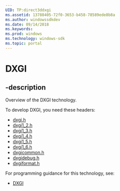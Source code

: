 ```yaml
---
UID: TP:direct3ddxgi
ms.assetid: 13788405-72f0-3653-b458-78589ede8b8a
ms.author: windowssdkdev
ms.date: 09/14/2018
ms.keywords: 
ms.prod: windows
ms.technology: windows-sdk
ms.topic: portal
---
```


# DXGI

## -description

Overview of the DXGI technology.

To develop DXGI, you need these headers:

 * [dxgi.h](../dxgi/index.md)
 * [dxgi1_2.h](../dxgi1_2/index.md)
 * [dxgi1_3.h](../dxgi1_3/index.md)
 * [dxgi1_4.h](../dxgi1_4/index.md)
 * [dxgi1_5.h](../dxgi1_5/index.md)
 * [dxgi1_6.h](../dxgi1_6/index.md)
 * [dxgicommon.h](../dxgicommon/index.md)
 * [dxgidebug.h](../dxgidebug/index.md)
 * [dxgiformat.h](../dxgiformat/index.md)

For programming guidance for this technology, see:
* [DXGI](/windows/desktop/direct3ddxgi)

